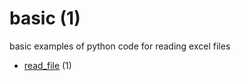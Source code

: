 # basic (1)
basic examples of python code for reading excel files

+ [read_file](read_file.ipynb) (1)
